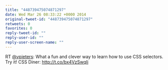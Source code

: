 ```yaml
---
title: "448739475074871297"
date: Wed Mar 26 08:33:22 +0000 2014
original-tweet-id: "448739475074871297"
retweets: 0
favorites: 0
reply-tweet-id: ""
reply-user-id: ""
reply-user-screen-name: ""
---
```

RT <a href="https://twitter.com/vpieters">@vpieters</a>: What a fun and clever way to learn how to use CSS selectors. Try it! CSS Diner: http://t.co/bx4VzSwqli
